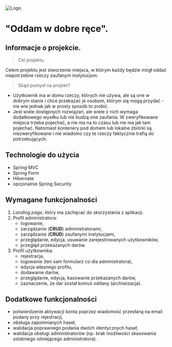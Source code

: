 <img alt="Logo" src="static/images/header-bg.jpg">

# "Oddam w dobre ręce".
## Informacje o projekcie.

> Cel projektu.

Celem projektu jest stworzenie miejsca, w którym każdy będzie mógł oddać niepotrzebne rzeczy zaufanym instytucjom.

> Skąd pomysł na projekt?

-  Użytkownik ma w domu rzeczy, których nie używa, ale są  one w dobrym stanie i chce przekazać je osobom, którym się mogą przydać - nie wie jednak jak w prosty sposób to zrobić.
- Jest wiele dostępnych rozwiązań, ale wiele z nich wymaga dodatkowego wysiłku lub nie budzą one zaufania.
W zweryfikowane miejsca trzeba pojechać, a nie ma na to czasu lub nie ma jak tam pojechać. Natomiast kontenery pod domem lub lokalne zbiórki są niezweryfikowane i nie wiadomo czy te rzeczy faktycznie trafią do potrzebujących. 

## Technologie do użycia
- Spring MVC
- Spring Form
- Hibernate
- opcjonalnie Spring Security

## Wymagane funkcjonalności
1. *Landing page*, który ma zachęcać do skorzystania z aplikacji.
2. Profil administratora:
     - logowanie,
     - zarządzanie (**CRUD**) administratorami,
     - zarządzanie (**CRUD**) zaufanymi instytucjami,
     - przeglądanie, edycja, usuwanie zarejestrowanych użytkowników,
     - przegląd przekazanych darów.
3. Profil użytkownika:
     - rejestracja,
     - logowanie (ten sam formularz co dla administratora),
     - edycja własnego profilu,
     - dodawanie darów,
     - przeglądanie, edycja, kasowanie przekazanych darów,
     - zaznaczenie, że dar został komuś oddany (archiwizacja).
     
## Dodatkowe funkcjonalności
- potwierdzenie aktywacji konta poprzez wiadomość przesłaną na email podany przy rejestracji,
- obsługa zapomnianych haseł,
- walidacja poprawnego podania dwóch identycznych haseł,
- walidacja obsługi administratorów (np. brak możliwości skasowania ostatniego istniejącego administratora).
